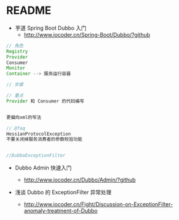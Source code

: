 # README

- 芋道 Spring Boot Dubbo 入门
    - <http://www.iocoder.cn/Spring-Boot/Dubbo/?github>

```java
// 角色
Registry
Provider
Consumer
Monitor
Container --> 服务运行容器

// 步骤

// 重点
Provider 和 Consumer 的代码编写


更偏向xml的写法

// @faq
HessianProtocolException
不要关闭掉服务消费者的参数校验功能


//DubboExceptionFilter
```

- Dubbo Admin 快速入门
    - <http://www.iocoder.cn/Dubbo/Admin/?github>

- 浅谈 Dubbo 的 ExceptionFilter 异常处理
    - http://www.iocoder.cn/Fight/Discussion-on-ExceptionFilter-anomaly-treatment-of-Dubbo
